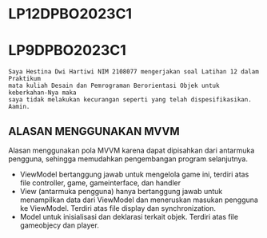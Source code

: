 # LP12DPBO2023C1

# LP9DPBO2023C1
    Saya Hestina Dwi Hartiwi NIM 2108077 mengerjakan soal Latihan 12 dalam Praktikum
    mata kuliah Desain dan Pemrograman Berorientasi Objek untuk keberkahan-Nya maka 
    saya tidak melakukan kecurangan seperti yang telah dispesifikasikan. Aamin.
    
## ALASAN MENGGUNAKAN MVVM
Alasan menggunakan pola MVVM karena dapat dipisahkan dari antarmuka pengguna, sehingga memudahkan pengembangan program selanjutnya. 
- ViewModel bertanggung jawab untuk mengelola game ini, terdiri atas file controller, game, gameinterface, dan handler
- View (antarmuka pengguna) hanya bertanggung jawab untuk menampilkan data dari ViewModel dan meneruskan masukan pengguna ke ViewModel. Terdiri atas file display dan synchronization.
- Model untuk inisialisasi dan deklarasi terkait objek. Terdiri atas file gameobjecy dan player.
